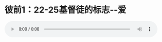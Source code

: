 # 彼前1：22-25基督徒的标志--爱

<audio style="width: 100%;" preload="false" controls controlslist="nodownload"><source src="http://file.simai.life/audio/mp3/old/12348.mp3" type="audio/mpeg">Your browser does not support the audio element.</audio>


